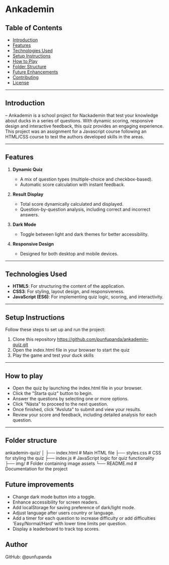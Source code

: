 # Ankademin

## Table of Contents
- [Introduction](#introduction)
- [Features](#features)
- [Technologies Used](#technologies-used)
- [Setup Instructions](#setup-instructions)
- [How to Play](#how-to-play)
- [Folder Structure](#folder-structure)
- [Future Enhancements](#future-enhancements)
- [Contributing](#contributing)
- [License](#license)
 
---

## Introduction

– Ankademin is a school project for Nackademin that test your knowledge about ducks in a series of questions. With dynamic scoring, responsive design and interactive feedback, this quiz provides an engaging experience.
This project was an assignment for a Javascript course following an HTML/CSS course to test the authors developed skills in the areas.


---

## Features
1. **Dynamic Quiz**  
   - A mix of question types (multiple-choice and checkbox-based). 
   - Automatic score calculation with instant feedback.

2. **Result Display**  
   - Total score dynamically calculated and displayed.  
   - Question-by-question analysis, including correct and incorrect answers.

3. **Dark Mode**  
   - Toggle between light and dark themes for better accessibility.  

4. **Responsive Design**  
   - Designed for both desktop and mobile devices.

---

## Technologies Used
- **HTML5**: For structuring the content of the application.  
- **CSS3**: For styling, layout design, and responsiveness.  
- **JavaScript (ES6)**: For implementing quiz logic, scoring, and interactivity.

---

## Setup Instructions
Follow these steps to set up and run the project:

1. Clone this repository
   https://github.com/punfupanda/ankademin-quiz.git
2. Open the index.html file in your browser to start the quiz
3. Play the game and test your duck skills

---

## How to play

- Open the quiz by launching the index.html file in your browser.
- Click the "Starta quiz" button to begin.
- Answer the questions by selecting one or more options.
- Click "Nästa" to proceed to the next question.
- Once finished, click "Avsluta" to submit and view your results.
- Review your score and feedback, including detailed analysis for each question.

---

## Folder structure

ankademin-quiz/
│
├── index.html       # Main HTML file
├── styles.css       # CSS for styling the quiz
├── index.js         # JavaScript logic for quiz functionality
├── img/             # Folder containing image assets
└── README.md        # Documentation for the project

## Future improvements

- Change dark mode button into a toggle.
- Enhance accessibility for screen readers.
- Add localStorage for saving preference of dark/light mode.
- Adjust language after users country or language. 
- Add a timer for each question to increase difficulty or add difficulties 'Easy/Normal/Hard' with lower time limits per question.
- Display a leaderboard to track top scores.

## Author
GitHub: @punfupanda